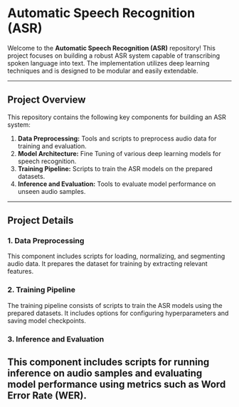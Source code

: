 # Automatic Speech Recognition (ASR)

Welcome to the **Automatic Speech Recognition (ASR)** repository! This project focuses on building a robust ASR system capable of transcribing spoken language into text. The implementation utilizes deep learning techniques and is designed to be modular and easily extendable.

---

## Project Overview

This repository contains the following key components for building an ASR system:
1. **Data Preprocessing:** Tools and scripts to preprocess audio data for training and evaluation.
2. **Model Architecture:** Fine Tuning of various deep learning models for speech recognition.
3. **Training Pipeline:** Scripts to train the ASR models on the prepared datasets.
4. **Inference and Evaluation:** Tools to evaluate model performance on unseen audio samples.

---

## Project Details

### 1. Data Preprocessing
This component includes scripts for loading, normalizing, and segmenting audio data. It prepares the dataset for training by extracting relevant features.
### 2. Training Pipeline
The training pipeline consists of scripts to train the ASR models using the prepared datasets. It includes options for configuring hyperparameters and saving model checkpoints.

### 3. Inference and Evaluation
This component includes scripts for running inference on audio samples and evaluating model performance using metrics such as Word Error Rate (WER).
---
